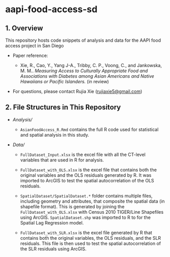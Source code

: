 # aapi-food-access-sd

## 1. Overview
This repository hosts code snippets of analysis and data for the AAPI food access project in San Diego

- Paper reference:
    - Xie, R., Cao, Y., Yang J-A., Tribby, C. P., Voong, C., and Jankowska, M. M.. *Measuring Access to Culturally Appropriate Food and Associations with Diabetes among Asian Americans and Native Hawaiians or Pacific Islanders.* (in review)

- For questions, please contact Rujia Xie (rujiaxie5@gmail.com)


## 2. File Structures in This Repository

- *Analysis/*
	- `AsianFoodAccess_R.Rmd` contains the full R code used for statistical and spatial analysis in this study.

- *Data/*
	- `FullDataset_Input.xlsx` is the excel file with all the CT-level variables that are used in R for analysis. 

	- `FullDataset_with_OLS.xlsx` is the excel file that contains both the original variables and the OLS residuals generated by R.  It was imported to ArcGIS to test the spatial autocorrelation of the OLS residuals.

	- `SpatialDataset/SpatialDataset.*` folder contains multiple files, including geometry and attributes, that composite the spatial data (in shapefile format). This is generated by joining the `FullDataset_with_OLS.xlsx` with Census 2010 TIGER/Line Shapefiles using ArcGIS. `SpatialDataset.shp` was imported to R to for the Spatial Lag Regression model. 

	- `FullDataset_with_SLR.xlsx` is the excel file generated by R that contains both the original variables, the OLS residuals, and the SLR residuals.  This file is then used to test the spatial autocorrelation of the SLR residuals using ArcGIS.
